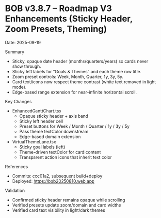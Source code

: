 # BOB v3.8.7 – Roadmap V3 Enhancements (Sticky Header, Zoom Presets, Theming)

Date: 2025-09-19

Summary
- Sticky, opaque date header (months/quarters/years) so cards never show through.
- Sticky left labels for “Goals & Themes” and each theme row title.
- Zoom preset controls: Week, Month, Quarter, 1y, 3y, 5y.
- Card text/icons now respect theme contrast (white text removed in light mode).
- Edge-based range extension for near-infinite horizontal scroll.

Key Changes
- EnhancedGanttChart.tsx
  - Opaque sticky header + axis band
  - Sticky left header cell
  - Preset buttons for Week / Month / Quarter / 1y / 3y / 5y
  - Pass theme textColor downstream
  - Edge-based domain extension
- VirtualThemeLane.tsx
  - Sticky goal labels (left)
  - Theme-driven textColor for card content
  - Transparent action icons that inherit text color

References
- Commits: ccc01a2, subsequent build+deploy
- Deployed: https://bob20250810.web.app

Validation
- Confirmed sticky header remains opaque while scrolling
- Verified presets update zoom/domain and card widths
- Verified card text visibility in light/dark themes

